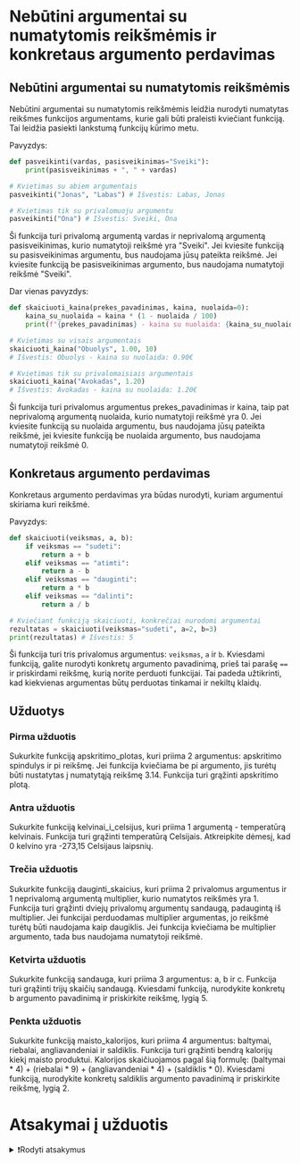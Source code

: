 # Nebūtini argumentai su numatytomis reikšmėmis ir konkretaus argumento perdavimas

## Nebūtini argumentai su numatytomis reikšmėmis

Nebūtini argumentai su numatytomis reikšmėmis leidžia nurodyti numatytas reikšmes funkcijos argumentams, kurie gali būti praleisti kviečiant funkciją. Tai leidžia pasiekti lankstumą funkcijų kūrimo metu.

Pavyzdys:

```Python
def pasveikinti(vardas, pasisveikinimas="Sveiki"):
    print(pasisveikinimas + ", " + vardas)

# Kvietimas su abiem argumentais
pasveikinti("Jonas", "Labas") # Išvestis: Labas, Jonas

# Kvietimas tik su privalomuoju argumentu
pasveikinti("Ona") # Išvestis: Sveiki, Ona
```

Ši funkcija turi privalomą argumentą vardas ir neprivalomą argumentą pasisveikinimas, kurio numatytoji reikšmė yra "Sveiki". Jei kviesite funkciją su pasisveikinimas argumentu, bus naudojama jūsų pateikta reikšmė. Jei kviesite funkciją be pasisveikinimas argumento, bus naudojama numatytoji reikšmė "Sveiki".

Dar vienas pavyzdys:

```Python
def skaiciuoti_kaina(prekes_pavadinimas, kaina, nuolaida=0):
    kaina_su_nuolaida = kaina * (1 - nuolaida / 100)
    print(f"{prekes_pavadinimas} - kaina su nuolaida: {kaina_su_nuolaida:.2f}€")

# Kvietimas su visais argumentais
skaiciuoti_kaina("Obuolys", 1.00, 10) 
# Išvestis: Obuolys - kaina su nuolaida: 0.90€

# Kvietimas tik su privalomaisiais argumentais
skaiciuoti_kaina("Avokadas", 1.20) 
# Išvestis: Avokadas - kaina su nuolaida: 1.20€
```

Ši funkcija turi privalomus argumentus prekes_pavadinimas ir kaina, taip pat neprivalomą argumentą nuolaida, kurio numatytoji reikšmė yra 0. Jei kviesite funkciją su nuolaida argumentu, bus naudojama jūsų pateikta reikšmė, jei kviesite funkciją be nuolaida argumento, bus naudojama numatytoji reikšmė 0.

## Konkretaus argumento perdavimas

<!-- TODO: perrašyti šitą dalį, nes neatspindi esmės. Mintis būtų, pvz.
def skaiciuoti_kaina(prekes_pavadinimas, kaina, nuolaida=0, pvm=21):
ir panaudoti:
skaiciuoti_kaina("pienas", 2, pvm=10)
-->

Konkretaus argumento perdavimas yra būdas nurodyti, kuriam argumentui skiriama kuri reikšmė.

Pavyzdys:

```Python
def skaiciuoti(veiksmas, a, b):
    if veiksmas == "sudeti":
        return a + b
    elif veiksmas == "atimti":
        return a - b
    elif veiksmas == "dauginti":
        return a * b
    elif veiksmas == "dalinti":
        return a / b

# Kviečiant funkciją skaiciuoti, konkrečiai nurodomi argumentai
rezultatas = skaiciuoti(veiksmas="sudeti", a=2, b=3)
print(rezultatas) # Išvestis: 5
```

Ši funkcija turi tris privalomus argumentus: `veiksmas`, `a` ir `b`. Kviesdami funkciją, galite nurodyti konkretų argumento pavadinimą, prieš tai parašę `==` ir priskirdami reikšmę, kurią norite perduoti funkcijai. Tai padeda užtikrinti, kad kiekvienas argumentas būtų perduotas tinkamai ir nekiltų klaidų.

## Užduotys

### Pirma užduotis

Sukurkite funkciją apskritimo_plotas, kuri priima 2 argumentus: apskritimo spindulys ir pi reikšmę. Jei funkcija kviečiama be pi argumento, jis turėtų būti nustatytas į numatytąją reikšmę 3.14. Funkcija turi grąžinti apskritimo plotą.

### Antra užduotis

Sukurkite funkciją kelvinai_i_celsijus, kuri priima 1 argumentą - temperatūrą kelvinais. Funkcija turi grąžinti temperatūrą Celsijais. Atkreipkite dėmesį, kad 0 kelvino yra -273,15 Celsijaus laipsnių.

### Trečia užduotis

Sukurkite funkciją dauginti_skaicius, kuri priima 2 privalomus argumentus ir 1 neprivalomą argumentą multiplier, kurio numatytos reikšmės yra 1. Funkcija turi grąžinti dviejų privalomų argumentų sandaugą, padaugintą iš multiplier. Jei funkcijai perduodamas multiplier argumentas, jo reikšmė turėtų būti naudojama kaip daugiklis. Jei funkcija kviečiama be multiplier argumento, tada bus naudojama numatytoji reikšmė.

### Ketvirta užduotis

Sukurkite funkciją sandauga, kuri priima 3 argumentus: a, b ir c. Funkcija turi grąžinti trijų skaičių sandaugą. Kviesdami funkciją, nurodykite konkretų b argumento pavadinimą ir priskirkite reikšmę, lygią 5.

### Penkta užduotis

Sukurkite funkciją maisto_kalorijos, kuri priima 4 argumentus: baltymai, riebalai, angliavandeniai ir saldiklis. Funkcija turi grąžinti bendrą kalorijų kiekį maisto produktui. Kalorijos skaičiuojamos pagal šią formulę: (baltymai * 4) + (riebalai * 9) + (angliavandeniai * 4) + (saldiklis * 0). Kviesdami funkciją, nurodykite konkretų saldiklis argumento pavadinimą ir priskirkite reikšmę, lygią 2.

# Atsakymai į užduotis

<details><summary>❗Rodyti atsakymus</summary>
<br>
<details>
  <summary>Pirma užduotis</summary>
  <hr>
  
```Python
def apskritimo_plotas(spindulys, pi=3.14):
    plotas = pi * (spindulys ** 2)
    return plotas
```

</details>
<details>
  <summary>Antra užduotis</summary>
  <hr>

```Python
def kelvinai_i_celsijus(temp_kelvin):
    temp_celsijus = temp_kelvin - 273.15
    return temp_celsijus
```

</details>
<details>
  <summary>Trečia užduotis</summary>
  <hr>

```Python
def dauginti_skaicius(a, b, multiplier=1):
    sandauga = a * b * multiplier
    return sandauga
```

</details>
<details>
  <summary>Ketvirta užduotis</summary>
  <hr>

```Python
def sandauga(a, b=5, c=1):
    return a * b * c

print(sandauga(2, b=5)) # Išvestis: 50
```

</details>
<details>
  <summary>Penkta užduotis</summary>
  <hr>

```Python
def maisto_kalorijos(baltymai, riebalai, angliavandeniai, saldiklis=0):
    return (baltymai * 4) + (riebalai * 9) + (angliavandeniai * 4) + (saldiklis * 0)

print(maisto_kalorijos(20, 15, 30, saldiklis=2)) # Išvestis: 200
```

</details>
</details>